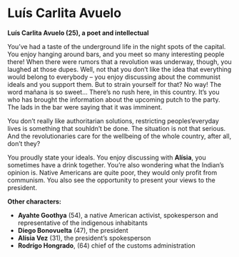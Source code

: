 # Luís Carlita Avuelo

__Luís Carlita Avuelo (25), a poet and intellectual__

You’ve had a taste of the underground life in the night spots of the capital. You enjoy hanging around bars, and you meet so many interesting people there! When there were rumors that a revolution was underway, though, you laughed at those dupes. Well, not that you don’t like the idea that everything would belong to everybody – you enjoy discussing about the communist ideals and you support them. But to strain yourself for that? No way! The word mañana is so sweet... There’s no rush here, in this country. It’s you who has brought the information about the upcoming putch to the party. The lads in the bar were saying that it was imminent.

You don’t really like authoritarian solutions, restricting peoples‘everyday lives is something that souhldn’t be done. The situation is not that serious. And the revolutionaries care for the wellbeing of the whole country, after all, don’t they?

You proudly state your ideals. You enjoy discussing with __Alísia__, you sometimes have a drink together. You’re also wondering what the Indian’s opinion is. Native Americans are quite poor, they would only profit from communism. You also see the opportunity to present your views to the president.

<!-- novy sloupec -->

__Other characters:__

- __Ayahte Goothya__ (54), a native American activist, spokesperson and representative of the indigenous inhabitants
- __Diego Bonovuelta__ (47), the president
- __Alísia Vez__ (31), the president’s spokesperson
- __Rodrígo Hongrado__, (64) chief of the customs administration
